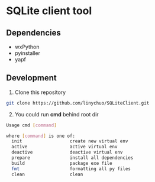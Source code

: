 # SQLite client tool

## Dependencies
- wxPython
- pyinstaller
- yapf

## Development
1. Clone this repository
```bash
git clone https://github.com/linychuo/SQLiteClient.git
```
2. You could run **cmd** behind root dir
```bash
Usage cmd [command]

where [command] is one of:
  init                  create new virtual env
  active                active virtual env
  deactive              deactive virtual env
  prepare               install all dependencies
  build                 package exe file
  fmt                   formatting all py files
  clean                 clean
```
